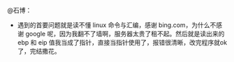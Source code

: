 @石博：

- 遇到的首要问题就是读不懂 linux 命令与汇编，感谢 bing.com，为什么不感谢 google 呢，因为我翻不了墙啊，服务器太贵了租不起。然后就是读出来的 ebp 和 eip 值我当成了指针，直接当指针使用了，报错很清晰，改完程序就ok了，完结撒花。